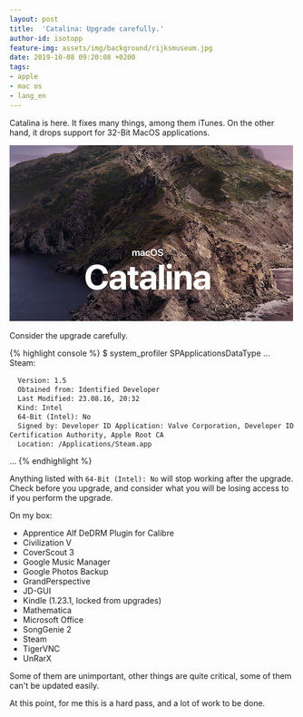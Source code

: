 ```yaml
---
layout: post
title:  'Catalina: Upgrade carefully.'
author-id: isotopp
feature-img: assets/img/background/rijksmuseum.jpg
date: 2019-10-08 09:20:08 +0200
tags:
- apple
- mac os
- lang_en
---
```

Catalina is here. It fixes many things, among them iTunes. On the other
hand, it drops support for 32-Bit MacOS applications.

![](/uploads/catalina.png)

Consider the upgrade carefully.

{% highlight console %}
$ system_profiler SPApplicationsDataType
…
    Steam:

      Version: 1.5
      Obtained from: Identified Developer
      Last Modified: 23.08.16, 20:32
      Kind: Intel
      64-Bit (Intel): No
      Signed by: Developer ID Application: Valve Corporation, Developer ID Certification Authority, Apple Root CA
      Location: /Applications/Steam.app
…
{% endhighlight %}

Anything listed with `64-Bit (Intel): No` will stop working after the
upgrade. Check before you upgrade, and consider what you will be losing
access to if you perform the upgrade.

On my box:
- Apprentice Alf DeDRM Plugin for Calibre
- Civilization V
- CoverScout 3
- Google Music Manager
- Google Photos Backup
- GrandPerspective
- JD-GUI
- Kindle (1.23.1, locked from upgrades)
- Mathematica
- Microsoft Office
- SongGenie 2
- Steam
- TigerVNC
- UnRarX

Some of them are unimportant, other things are quite critical, some of them
can't be updated easily.

At this point, for me this is a hard pass, and a lot of work to be done.

